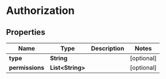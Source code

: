 
# Authorization

## Properties
Name | Type | Description | Notes
------------ | ------------- | ------------- | -------------
**type** | **String** |  |  [optional]
**permissions** | **List&lt;String&gt;** |  |  [optional]



